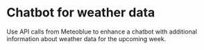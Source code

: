 # Chatbot for weather data
Use API calls from Meteoblue to enhance a chatbot with additional information about weather data for the upcoming week.